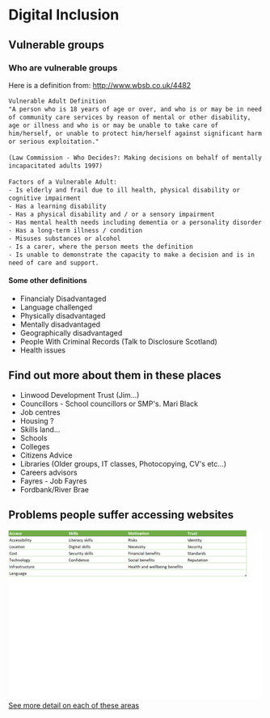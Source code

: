 # Digital Inclusion

## Vulnerable groups
### Who are vulnerable groups
Here is a definition from: http://www.wbsb.co.uk/4482

```
Vulnerable Adult Definition
"A person who is 18 years of age or over, and who is or may be in need of community care services by reason of mental or other disability, age or illness and who is or may be unable to take care of him/herself, or unable to protect him/herself against significant harm or serious exploitation."

(Law Commission - Who Decides?: Making decisions on behalf of mentally incapacitated adults 1997)

Factors of a Vulnerable Adult:
- Is elderly and frail due to ill health, physical disability or cognitive impairment
- Has a learning disability
- Has a physical disability and / or a sensory impairment
- Has mental health needs including dementia or a personality disorder
- Has a long-term illness / condition
- Misuses substances or alcohol
- Is a carer, where the person meets the definition
- Is unable to demonstrate the capacity to make a decision and is in need of care and support.
```

#### Some other definitions
- Financialy Disadvantaged
- Language challenged
- Physically disadvantaged
- Mentally disadvantaged
- Geographically disadvantaged
- People With Criminal Records (Talk to Disclosure Scotland)
- Health issues


## Find out more about them in these places
- Linwood Development Trust (Jim...)
- Councillors - School councillors or SMP's. Mari Black
- Job centres
- Housing ?
- Skills land...
- Schools
- Colleges
- Citizens Advice
- Libraries (Older groups, IT classes, Photocopying, CV's etc...)
- Careers advisors
- Fayres - Job Fayres
- Fordbank/River Brae


## Problems people suffer accessing websites
![Digital Inclusion - Problems People Suffer](images/Dinc_problems.png)
[See more detail on each of these areas](problems.md)


